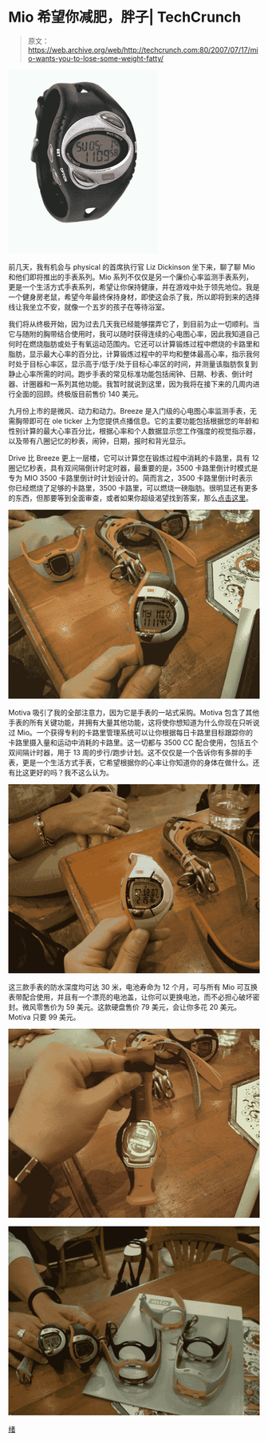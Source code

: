 # Mio 希望你减肥，胖子| TechCrunch

> 原文：<https://web.archive.org/web/http://techcrunch.com:80/2007/07/17/mio-wants-you-to-lose-some-weight-fatty/>

![ultimatefinal_big.jpg](img/ce3680ba187c64dd7b131100f7675644.png)

前几天，我有机会与 physical 的首席执行官 Liz Dickinson 坐下来，聊了聊 Mio 和他们即将推出的手表系列。Mio 系列不仅仅是另一个廉价心率监测手表系列，更是一个生活方式手表系列，希望让你保持健康，并在游戏中处于领先地位。我是一个健身房老鼠，希望今年最终保持身材，即使这会杀了我，所以即将到来的选择线让我坐立不安，就像一个五岁的孩子在等待浴室。

我们将从终极开始，因为过去几天我已经能够摆弄它了，到目前为止一切顺利。当它与随附的胸带结合使用时，我可以随时获得连续的心电图心率，因此我知道自己何时在燃烧脂肪或处于有氧运动范围内。它还可以计算锻炼过程中燃烧的卡路里和脂肪，显示最大心率的百分比，计算锻炼过程中的平均和整体最高心率，指示我何时处于目标心率区，显示高于/低于/处于目标心率区的时间，并测量该脂肪恢复到静止心率所需的时间。跑步手表的常见标准功能包括闹钟、日期、秒表、倒计时器、计圈器和一系列其他功能。我暂时就说到这里，因为我将在接下来的几周内进行全面的回顾。终极版目前售价 140 美元。

九月份上市的是微风、动力和动力。Breeze 是入门级的心电图心率监测手表，无需胸带即可在 ole ticker 上为您提供点播信息。它的主要功能包括根据您的年龄和性别计算的最大心率百分比，根据心率和个人数据显示您工作强度的视觉指示器，以及带有八圈记忆的秒表，闹钟，日期，报时和背光显示。

Drive 比 Breeze 更上一层楼，它可以计算您在锻炼过程中消耗的卡路里，具有 12 圈记忆秒表，具有双间隔倒计时定时器，最重要的是，3500 卡路里倒计时模式是专为 MIO 3500 卡路里倒计时计划设计的。简而言之，3500 卡路里倒计时表示你已经燃烧了足够的卡路里，3500 卡路里，可以燃烧一磅脂肪。很明显还有更多的东西，但那要等到全面审查，或者如果你超级渴望找到答案，那么[点击这里](https://web.archive.org/web/20150710192201/http://www.miowatch.com/3500/)。

![dscn0059.JPG](img/ed0746afd9e2d0c9adcda97e2aa74ec0.png)

Motiva 吸引了我的全部注意力，因为它是手表的一站式采购。Motiva 包含了其他手表的所有关键功能，并拥有大量其他功能，这将使你想知道为什么你现在只听说过 Mio。一个获得专利的卡路里管理系统可以让你根据每日卡路里目标跟踪你的卡路里摄入量和运动中消耗的卡路里。这一切都与 3500 CC 配合使用，包括五个双间隔计时器，用于 13 周的步行/跑步计划。这不仅仅是一个告诉你有多胖的手表，更是一个生活方式手表，它希望根据你的心率让你知道你的身体在做什么。还有比这更好的吗？我不这么认为。

![dscn0062.JPG](img/91be60c871acdaf3cbb5d4363395b5d9.png)

这三款手表的防水深度均可达 30 米，电池寿命为 12 个月，可与所有 Mio 可互换表带配合使用，并且有一个漂亮的电池盖，让你可以更换电池，而不必担心破坏密封。微风零售价为 59 美元。这款硬盘售价 79 美元，会让你多花 20 美元。Motiva 只要 99 美元。

![dscn0060.JPG](img/28181bdfb84e0977666da529979a3a18.png)

![dscn0063.JPG](img/e64318b4718a06d960436dfdb8c7461a.png)

[绪](https://web.archive.org/web/20150710192201/http://www.miowatch.com/component/option,com_frontpage/Itemid,1/)